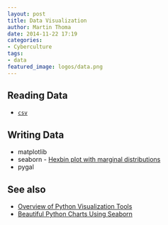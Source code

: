 ```yaml
---
layout: post
title: Data Visualization
author: Martin Thoma
date: 2014-11-22 17:19
categories:
- Cyberculture
tags:
- data
featured_image: logos/data.png
---
```


## Reading Data

* [`csv`](https://docs.python.org/3/library/csv.html)

## Writing Data

* matplotlib
* seaborn - [Hexbin plot with marginal distributions](http://stanford.edu/~mwaskom/software/seaborn/examples/hexbin_marginals.html)
* pygal

## See also

* [Overview of Python Visualization Tools](http://pbpython.com/visualization-tools-1.html)
* [Beautiful Python Charts Using Seaborn](http://the.randomengineer.com/2015/05/17/beautiful-python-charts-using-seaborn/)